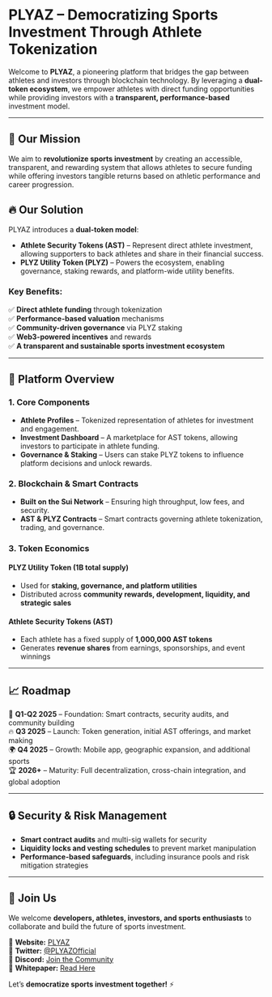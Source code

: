 # PLYAZ – Democratizing Sports Investment Through Athlete Tokenization  

Welcome to **PLYAZ**, a pioneering platform that bridges the gap between athletes and investors through blockchain technology. By leveraging a **dual-token ecosystem**, we empower athletes with direct funding opportunities while providing investors with a **transparent, performance-based** investment model.

---

## 🌟 Our Mission  
We aim to **revolutionize sports investment** by creating an accessible, transparent, and rewarding system that allows athletes to secure funding while offering investors tangible returns based on athletic performance and career progression.

## 🔥 Our Solution  
PLYAZ introduces a **dual-token model**:  

- **Athlete Security Tokens (AST)** – Represent direct athlete investment, allowing supporters to back athletes and share in their financial success.  
- **PLYZ Utility Token (PLYZ)** – Powers the ecosystem, enabling governance, staking rewards, and platform-wide utility benefits.

### Key Benefits:
✅ **Direct athlete funding** through tokenization  
✅ **Performance-based valuation** mechanisms  
✅ **Community-driven governance** via PLYZ staking  
✅ **Web3-powered incentives** and rewards  
✅ **A transparent and sustainable sports investment ecosystem**  

---

## 🚀 Platform Overview  

### **1. Core Components**
- **Athlete Profiles** – Tokenized representation of athletes for investment and engagement.  
- **Investment Dashboard** – A marketplace for AST tokens, allowing investors to participate in athlete funding.  
- **Governance & Staking** – Users can stake PLYZ tokens to influence platform decisions and unlock rewards.  

### **2. Blockchain & Smart Contracts**
- **Built on the Sui Network** – Ensuring high throughput, low fees, and security.  
- **AST & PLYZ Contracts** – Smart contracts governing athlete tokenization, trading, and governance.  

### **3. Token Economics**
#### **PLYZ Utility Token (1B total supply)**
- Used for **staking, governance, and platform utilities**  
- Distributed across **community rewards, development, liquidity, and strategic sales**  

#### **Athlete Security Tokens (AST)**
- Each athlete has a fixed supply of **1,000,000 AST tokens**  
- Generates **revenue shares** from earnings, sponsorships, and event winnings  

---

## 📈 Roadmap  
🚀 **Q1-Q2 2025** – Foundation: Smart contracts, security audits, and community building  
🔥 **Q3 2025** – Launch: Token generation, initial AST offerings, and market making  
🌍 **Q4 2025** – Growth: Mobile app, geographic expansion, and additional sports  
🏆 **2026+** – Maturity: Full decentralization, cross-chain integration, and global adoption  

---

## 🔒 Security & Risk Management  
- **Smart contract audits** and multi-sig wallets for security  
- **Liquidity locks and vesting schedules** to prevent market manipulation  
- **Performance-based safeguards**, including insurance pools and risk mitigation strategies  

---

## 🤝 Join Us  
We welcome **developers, athletes, investors, and sports enthusiasts** to collaborate and build the future of sports investment.  

🔗 **Website:** [PLYAZ](https://plyaz.co.uk/)  
📢 **Twitter:** [@PLYAZOfficial](https://www.linkedin.com/company/plyaz/)  
💬 **Discord:** [Join the Community](#)  
📄 **Whitepaper:** [Read Here](#)  

Let’s **democratize sports investment together!** ⚡  
